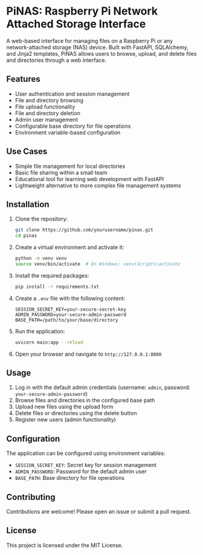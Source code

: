 # PiNAS: Raspberry Pi Network Attached Storage Interface

A web-based interface for managing files on a Raspberry Pi or any network-attached storage (NAS) device. Built with FastAPI, SQLAlchemy, and Jinja2 templates, PiNAS allows users to browse, upload, and delete files and directories through a web interface.

## Features

- User authentication and session management
- File and directory browsing
- File upload functionality
- File and directory deletion
- Admin user management
- Configurable base directory for file operations
- Environment variable-based configuration

## Use Cases

- Simple file management for local directories
- Basic file sharing within a small team
- Educational tool for learning web development with FastAPI
- Lightweight alternative to more complex file management systems

## Installation

1. Clone the repository:
   ```bash
   git clone https://github.com/yourusername/pinas.git
   cd pinas
   ```

2. Create a virtual environment and activate it:
   ```bash
   python -m venv venv
   source venv/bin/activate  # On Windows: venv\Scripts\activate
   ```

3. Install the required packages:
   ```bash
   pip install -r requirements.txt
   ```

4. Create a `.env` file with the following content:
   ```
   SESSION_SECRET_KEY=your-secure-secret-key
   ADMIN_PASSWORD=your-secure-admin-password
   BASE_PATH=/path/to/your/base/directory
   ```

5. Run the application:
   ```bash
   uvicorn main:app --reload
   ```

6. Open your browser and navigate to `http://127.0.0.1:8000`

## Usage

1. Log in with the default admin credentials (username: `admin`, password: `your-secure-admin-password`)
2. Browse files and directories in the configured base path
3. Upload new files using the upload form
4. Delete files or directories using the delete button
5. Register new users (admin functionality)

## Configuration

The application can be configured using environment variables:

- `SESSION_SECRET_KEY`: Secret key for session management
- `ADMIN_PASSWORD`: Password for the default admin user
- `BASE_PATH`: Base directory for file operations

## Contributing

Contributions are welcome! Please open an issue or submit a pull request.

## License

This project is licensed under the MIT License.
